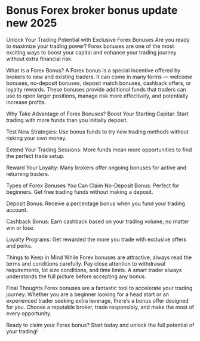 # Bonus Forex broker bonus update new 2025

Unlock Your Trading Potential with Exclusive Forex Bonuses
Are you ready to maximize your trading power?
Forex bonuses are one of the most exciting ways to boost your capital and enhance your trading journey without extra financial risk.

What Is a Forex Bonus?
A Forex bonus is a special incentive offered by brokers to new and existing traders. It can come in many forms — welcome bonuses, no-deposit bonuses, deposit match bonuses, cashback offers, or loyalty rewards. These bonuses provide additional funds that traders can use to open larger positions, manage risk more effectively, and potentially increase profits.

Why Take Advantage of Forex Bonuses?
Boost Your Starting Capital: Start trading with more funds than you initially deposit.

Test New Strategies: Use bonus funds to try new trading methods without risking your own money.

Extend Your Trading Sessions: More funds mean more opportunities to find the perfect trade setup.

Reward Your Loyalty: Many brokers offer ongoing bonuses for active and returning traders.

Types of Forex Bonuses You Can Claim
No-Deposit Bonus: Perfect for beginners. Get free trading funds without making a deposit.

Deposit Bonus: Receive a percentage bonus when you fund your trading account.

Cashback Bonus: Earn cashback based on your trading volume, no matter win or lose.

Loyalty Programs: Get rewarded the more you trade with exclusive offers and perks.

Things to Keep in Mind
While Forex bonuses are attractive, always read the terms and conditions carefully. Pay close attention to withdrawal requirements, lot size conditions, and time limits. A smart trader always understands the full picture before accepting any bonus.

Final Thoughts
Forex bonuses are a fantastic tool to accelerate your trading journey. Whether you are a beginner looking for a head start or an experienced trader seeking extra leverage, there’s a bonus offer designed for you.
Choose a reputable broker, trade responsibly, and make the most of every opportunity.

Ready to claim your Forex bonus? Start today and unlock the full potential of your trading!
